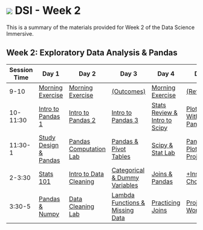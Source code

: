 # ![](https://ga-dash.s3.amazonaws.com/production/assets/logo-9f88ae6c9c3871690e33280fcf557f33.png) DSI - Week 2

This is a summary of the materials provided for Week 2 of the Data Science Immersive.

## Week 2: Exploratory Data Analysis & Pandas

Session Time | Day 1 | Day 2 | Day 3 | Day 4 | Day 5
 --- | --- | --- | --- | ---  | ---
9-10 | [Morning Exercise][2-1A]         | [Morning Exercise][2-2A]        | [(Outcomes)][2-3A]                        | [Morning Exercise][2-4A]              | [(Reflection)][2-5A]
10-11:30 | [Intro to Pandas 1][2-1B]    | [Intro to Pandas 2][2-2B]       | [Intro to Pandas 3][2-3B]                 | [Stats Review & Intro to Scipy][2-4B] | [Plotting With Pandas][2-5B]
11:30-1 | [Study Design & Pandas][2-1C] | [Pandas Computation Lab][2-2C]  | [Pandas & Pivot Tables][2-3C]             | [Scipy & Stat Lab][2-4C]              | [Pandas, Plotting, & Project 2][2-5C]
2-3:30 | [Stats 101][2-1D]              | [Intro to Data Cleaning][2-2D]  | [Categorical & Dummy Variables][2-3D]     | [Joins & Pandas][2-4D]                | [+Instructor Choice][2-5D]
3:30-5 | [Pandas & Numpy][2-1E]         | [Data Cleaning Lab][2-2E]       | [Lambda Functions & Missing Data][2-3E]   | [Practicing Joins][2-4E]              | [Project 2: Workshop][2-5E]


[2-1A]: ./instructor-contributions/
[2-1B]: 1.1-lesson
[2-1C]: 1.2-lesson
[2-1D]: 1.3-lesson
[2-1E]: 1.4-lab
[2-1F]: ./instructor-contributions/

[2-2A]: ./instructor-contributions/
[2-2B]: 2.1-lesson
[2-2C]: 2.2-lab
[2-2D]: 2.3-lesson
[2-2E]: 2.4-lab
[2-2F]: ./instructor-contributions/

[2-3A]: #
[2-3B]: 3.1-lesson
[2-3C]: 3.2-lab
[2-3D]: 3.3-lesson
[2-3E]: 3.4-lab
[2-3F]: ./instructor-contributions/

[2-4A]: ./instructor-contributions/
[2-4B]: 4.1-lesson
[2-4C]: 4.2-lab
[2-4D]: 4.3-lesson
[2-4E]: 4.4-lab
[2-4F]: ./instructor-contributions/

[2-5A]: ../recurring-materials/reflection
[2-5B]: 5.1-lesson
[2-5C]: 5.2-lab
[2-5D]: ./instructor-contributions/
[2-5E]: ../../03-projects/01-projects-weekly/project-02
[2-5F]: ./instructor-contributions/
